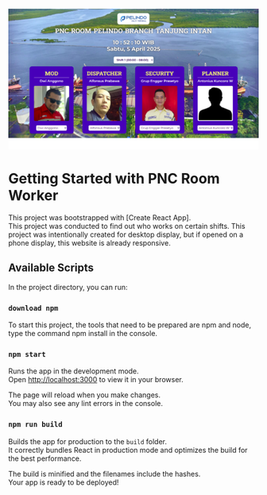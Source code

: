 ![Thumbnail Website](./src/assets/thumbnail.png)

# Getting Started with PNC Room Worker

This project was bootstrapped with [Create React App].\
This project was conducted to find out who works on certain shifts. This project was intentionally created for desktop display, but if opened on a phone display, this website is already responsive.

## Available Scripts

In the project directory, you can run:

### `download npm`

To start this project, the tools that need to be prepared are npm and node, type the command npm install in the console.

### `npm start`

Runs the app in the development mode.\
Open [http://localhost:3000](http://localhost:3000) to view it in your browser.

The page will reload when you make changes.\
You may also see any lint errors in the console.

### `npm run build`

Builds the app for production to the `build` folder.\
It correctly bundles React in production mode and optimizes the build for the best performance.

The build is minified and the filenames include the hashes.\
Your app is ready to be deployed!

